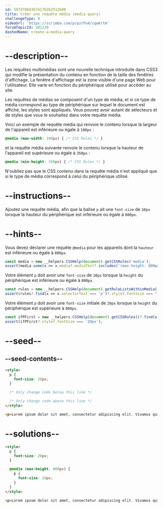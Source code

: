 ```yaml
---
id: 587d78b0367417b2b2512b08
title: Créer une requête média (media query)
challengeType: 0
videoUrl: 'https://scrimba.com/p/pzrPu4/cqwKrtm'
forumTopicId: 301139
dashedName: create-a-media-query
---
```


# --description--

Les requêtes multimédias sont une nouvelle technique introduite dans CSS3 qui modifie la présentation du contenu en fonction de la taille des fenêtres d'affichage. La fenêtre d'affichage est la zone visible d'une page Web pour l'utilisateur. Elle varie en fonction du périphérique utilisé pour accéder au site.

Les requêtes de médias se composent d'un type de média, et si ce type de média correspond au type de périphérique sur lequel le document est affiché, les styles sont appliqués. Vous pouvez avoir autant de sélecteurs et de styles que vous le souhaitez dans votre requête média.

Voici un exemple de requête média qui renvoie le contenu lorsque la largeur de l'appareil est inférieure ou égale à `100px` :

```css
@media (max-width: 100px) { /* CSS Rules */ }
```

et la requête média suivante renvoie le contenu lorsque la hauteur de l'appareil est supérieure ou égale à `350px` :

```css
@media (min-height: 350px) { /* CSS Rules */ }
```

N'oubliez pas que le CSS contenu dans la requête média n'est appliqué que si le type de média correspond à celui du périphérique utilisé.

# --instructions--

Ajoutez une requête média, afin que la balise `p` ait une `font-size` de `10px` lorsque la hauteur du périphérique est inférieure ou égale à `800px`.

# --hints--

Vous devez déclarer une requête `@media` pour les appareils dont la `hauteur` est inférieure ou égale à `800px`.

```js
const media = new __helpers.CSSHelp(document).getCSSRules('media');
assert(media.some(x => x.media?.mediaText?.includes('(max-height: 800px)')));
```

Votre élément `p` doit avoir une `font-size` de `10px` lorsque la `height` du périphérique est inférieure ou égale à `800px`.

```js
const rules = new __helpers.CSSHelp(document).getRuleListsWithinMedia('(max-height: 800px)');
assert(rules?.find(x => x.selectorText === 'p')?.style?.fontSize === "10px");
```

Votre élément `p` doit avoir une `font-size` initiale de `20px` lorsque la `height` du périphérique est supérieure à `800px`.

```js
const ifPFirst = new __helpers.CSSHelp(document).getCSSRules()?.find(x => x?.selectorText === 'p' || x?.media);
assert(ifPFirst?.style?.fontSize === '20px');
```

# --seed--

## --seed-contents--

```html
<style>
  p {
    font-size: 20px;
  }

  /* Only change code below this line */

  /* Only change code above this line */
</style>

<p>Lorem ipsum dolor sit amet, consectetur adipiscing elit. Vivamus quis tempus massa. Aenean erat nisl, gravida vel vestibulum cursus, interdum sit amet lectus. Sed sit amet quam nibh. Suspendisse quis tincidunt nulla. In hac habitasse platea dictumst. Ut sit amet pretium nisl. Vivamus vel mi sem. Aenean sit amet consectetur sem. Suspendisse pretium, purus et gravida consequat, nunc ligula ultricies diam, at aliquet velit libero a dui.</p>
```

# --solutions--

```html
<style>
  p {
    font-size: 20px;
  }

  @media (max-height: 800px) {
    p {
      font-size: 10px;
    }
  }
</style>

<p>Lorem ipsum dolor sit amet, consectetur adipiscing elit. Vivamus quis tempus massa. Aenean erat nisl, gravida vel vestibulum cursus, interdum sit amet lectus. Sed sit amet quam nibh. Suspendisse quis tincidunt nulla. In hac habitasse platea dictumst. Ut sit amet pretium nisl. Vivamus vel mi sem. Aenean sit amet consectetur sem. Suspendisse pretium, purus et gravida consequat, nunc ligula ultricies diam, at aliquet velit libero a dui.</p>
```
